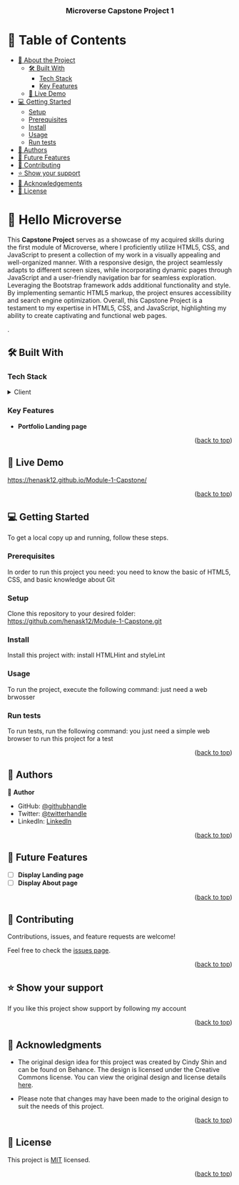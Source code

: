 <a name="readme-top"></a>

<div align="center">

  <h3><b>Microverse Capstone Project 1</b></h3>

</div>

<!-- TABLE OF CONTENTS -->

# 📗 Table of Contents

-   [📖 About the Project](#about-project)
    -   [🛠 Built With](#built-with)
        -   [Tech Stack](#tech-stack)
        -   [Key Features](#key-features)
    -   [🚀 Live Demo](#live-demo)
-   [💻 Getting Started](#getting-started)
    -   [Setup](#setup)
    -   [Prerequisites](#prerequisites)
    -   [Install](#install)
    -   [Usage](#usage)
    -   [Run tests](#run-tests)
-   [👥 Authors](#authors)
-   [🔭 Future Features](#future-features)
-   [🤝 Contributing](#contributing)
-   [⭐️ Show your support](#support)
-   [🙏 Acknowledgements](#acknowledgements)
-   [📝 License](#license)

<!-- PROJECT DESCRIPTION -->

# 📖 Hello Microverse <a name="about-project"></a>

This **Capstone Project** serves as a showcase of my acquired skills during the first module of Microverse, where I proficiently utilize HTML5, CSS, and JavaScript to present a collection of my work in a visually appealing and well-organized manner. With a responsive design, the project seamlessly adapts to different screen sizes, while incorporating dynamic pages through JavaScript and a user-friendly navigation bar for seamless exploration. Leveraging the Bootstrap framework adds additional functionality and style. By implementing semantic HTML5 markup, the project ensures accessibility and search engine optimization. Overall, this Capstone Project is a testament to my expertise in HTML5, CSS, and JavaScript, highlighting my ability to create captivating and functional web pages.

.

## 🛠 Built With <a name="built-with"></a>

### Tech Stack <a name="tech-stack"></a>

<details>
  <summary>Client</summary>
  <ul>
    <li><a href="#">Html</a></li>
   <li><a href="#">CSS</a></li>
   <li><a href="#">JS</a></li>
   <li><a href="#">BootStrap</a></li>
  </ul>
</details>

<!-- Features -->

### Key Features <a name="key-features"></a>

-   **Portfolio Landing page**

<p align="right">(<a href="#readme-top">back to top</a>)</p>

<!-- LIVE DEMO -->

## 🚀 Live Demo <a name="live-demo"></a>

https://henask12.github.io/Module-1-Capstone/

<p align="right">(<a href="#readme-top">back to top</a>)</p>

<!-- GETTING STARTED -->

## 💻 Getting Started <a name="getting-started"></a>

To get a local copy up and running, follow these steps.

### Prerequisites

In order to run this project you need: you need to know the basic of HTML5, CSS, and basic knowledge about Git

### Setup

Clone this repository to your desired folder: https://github.com/henask12/Module-1-Capstone.git

### Install

Install this project with: install HTMLHint and styleLint

### Usage

To run the project, execute the following command: just need a web brwosser

### Run tests

To run tests, run the following command: you just need a simple web browser to run this project for a test

<p align="right">(<a href="#readme-top">back to top</a>)</p>

<!-- AUTHORS -->

## 👥 Authors <a name="authors"></a>

👤 **Author**

-   GitHub: [@githubhandle](https://github.com/henask12)
-   Twitter: [@twitterhandle](https://twitter.com/henok_mekonnen3)
-   LinkedIn: [LinkedIn](https://www.linkedin.com/in/henok-mekonnen-491685188)

<p align="right">(<a href="#readme-top">back to top</a>)</p>

<!-- FUTURE FEATURES -->

## 🔭 Future Features <a name="future-features"></a>

-   [ ] **Display Landing page**
-   [ ] **Display About page**

<p align="right">(<a href="#readme-top">back to top</a>)</p>

<!-- CONTRIBUTING -->

## 🤝 Contributing <a name="contributing"></a>

Contributions, issues, and feature requests are welcome!

Feel free to check the [issues page](https://github.com/henask12/Portfolio/issues).

<p align="right">(<a href="#readme-top">back to top</a>)</p>

<!-- SUPPORT -->

## ⭐️ Show your support <a name="support"></a>

If you like this project show support by following my account

<p align="right">(<a href="#readme-top">back to top</a>)</p>

<!-- ACKNOWLEDGEMENTS -->

## 🙏 Acknowledgments <a name="acknowledgements"></a>

-   The original design idea for this project was created by Cindy Shin and can be found on Behance. The design is licensed under the Creative Commons license. You can view the original design and license details [here](link-to-original-design).

-   Please note that changes may have been made to the original design to suit the needs of this project.

<p align="right">(<a href="#readme-top">back to top</a>)</p>

<!-- LICENSE -->

## 📝 License <a name="license"></a>

This project is [MIT](./LICENSE) licensed.

<p align="right">(<a href="#readme-top">back to top</a>)</p>
